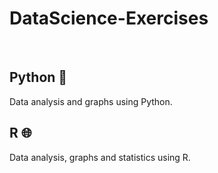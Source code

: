 # DataScience-Exercises
<br/>

## Python :snake:
Data analysis and graphs using Python.

## R :globe_with_meridians:
Data analysis, graphs and statistics using R.
